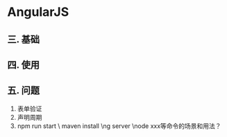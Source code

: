 # AngularJS
## 三. 基础
## 四. 使用
## 五. 问题
1. 表单验证
2. 声明周期
3. npm run start \ maven install \ng server \node xxx等命令的场景和用法？